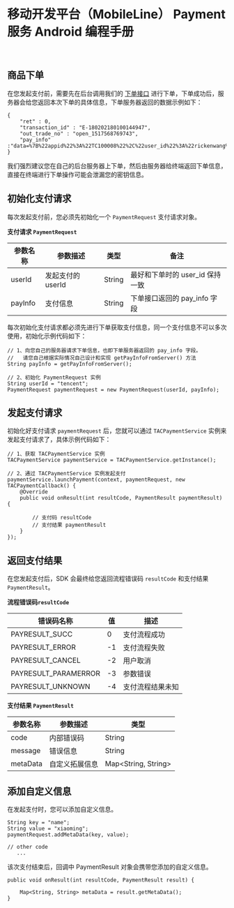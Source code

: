 # 移动开发平台（MobileLine） Payment 服务 Android 编程手册
 
## 商品下单

在您发起支付前，需要先在后台调用我们的 [下单接口](https://cloud.tencent.com/document/product/666/14600) 进行下单，下单成功后，服务器会给您返回本次下单的具体信息，下单服务器返回的数据示例如下：

```
{
    "ret" : 0,
    "transaction_id" : "E-180202180100144947",
    "out_trade_no" : "open_1517568769743",
    "pay_info" :"data=%7B%22appid%22%3A%22TC100008%22%2C%22user_id%22%3A%22rickenwang%22%2C%22out_trade_no%22%3A%22open_1517568769743%22%2C%22product_id%22%3A%22product_test%22%2C%22pay_method%22%3A%22wechat%22%7D&sign=PplSFOrimAfU1dobsFvva09limmtk%2BIr9D5dxFwwV%2BEdjq9dROhB6fwx9hwf1H27FMT83qQdlSgHtLo52Rv97MoL7nR5xNJFph9G7Gd2KRmgJFQ2IlGfHVE%2BeekjPhRQCELt5MMbDuSEOOGJN4agMiCs9yOXJbusCYAa68bcZTOnGgfDOsbpNvpsQt9JA%2BQ%2FAVDyymXv0f6e%2BibpXlTy3Fu3lQZKzPUiiojl97Kpi4I0J6CGCWsxRp4XqWSF7k90o1NMOcbUnzJ87MSCXq5NA1iynYxrD5Cc5KusJxpy84udTtD9XzdznXpO%2BQJBoO2v0RzGGgT2OJQfgRLqsNNgzw%3D%3D"
}
```
我们强烈建议您在自己的后台服务器上下单，然后由服务器给终端返回下单信息，直接在终端进行下单操作可能会泄漏您的密钥信息。

## 初始化支付请求

每次发起支付前，您必须先初始化一个 ```PaymentRequest``` 支付请求对象。

**支付请求 ```PaymentRequest```**

参数名称 | 参数描述 | 类型 | 备注
---- | --- | ---- | ----
userId | 发起支付的 userId | String  | 最好和下单时的 user_id 保持一致
payInfo | 支付信息 |  String | 下单接口返回的 pay_info 字段

每次初始化支付请求都必须先进行下单获取支付信息，同一个支付信息不可以多次使用，初始化示例代码如下：

```
// 1、向您自己的服务器请求下单信息，也即下单服务器返回的 pay_info 字段。
//   请您自己根据实际情况自己设计和实现 getPayInfoFromServer() 方法
String payInfo = getPayInfoFromServer();

// 2、初始化 PaymentRequest 实例
String userId = "tencent";
PaymentRequest paymentRequest = new PaymentRequest(userId, payInfo);

```

## 发起支付请求

初始化好支付请求 ```paymentRequest``` 后，您就可以通过 ```TACPaymentService``` 实例来发起支付请求了，具体示例代码如下：

```
// 1、获取 TACPaymentService 实例
TACPaymentService paymentService = TACPaymentService.getInstance();

// 2、通过 TACPaymentService 实例发起支付
paymentService.launchPayment(context, paymentRequest, new TACPaymentCallback() {
    @Override
    public void onResult(int resultCode, PaymentResult paymentResult) {
    
        // 支付码 resultCode
        // 支付结果 paymentResult
    }
});

```

## 返回支付结果

在您发起支付后，SDK 会最终给您返回流程错误码 ```resultCode``` 和支付结果 ```PaymentResult```。

**流程错误码```resultCode```**

错误码名称 | 值 | 描述
---- | --- | ----
PAYRESULT_SUCC | 0 | 支付流程成功
PAYRESULT_ERROR |  -1 | 支付流程失败
PAYRESULT_CANCEL | -2 | 用户取消
PAYRESULT_PARAMERROR | -3 | 参数错误
PAYRESULT_UNKNOWN | -4 | 支付流程结果未知

**支付结果 ```PaymentResult```**

参数名称 | 参数描述 | 类型
---- | --- | ----
code | 内部错误码 | String 
message | 错误信息 |  String 
metaData  | 自定义拓展信息 | Map\<String, String\> 


## 添加自定义信息

在发起支付时，您可以添加自定义信息。

```
String key = "name";
String value = "xiaoming";
paymentRequest.addMetaData(key, value);

// other code
   ...

```

该次支付结束后，回调中 PaymentResult 对象会携带您添加的自定义信息。

```
public void onResult(int resultCode, PaymentResult result) {
	
    Map<String, String> metaData = result.getMetaData();
}
```
